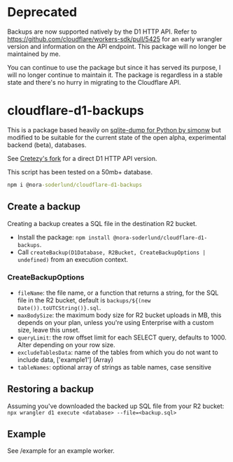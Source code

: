 # Deprecated
Backups are now supported natively by the D1 HTTP API. Refer to https://github.com/cloudflare/workers-sdk/pull/5425 for an early wrangler version and information on the API endpoint. This package will no longer be maintained by me.

You can continue to use the package but since it has served its purpose, I will no longer continue to maintain it. The package is regardless in a stable state and there's no hurry in migrating to the Cloudflare API.

# cloudflare-d1-backups
This is a package based heavily on [sqlite-dump for Python by simonw](https://github.com/simonw/sqlite-dump/blob/main/sqlite_dump/__init__.py) but modified to be suitable for the current state of the open alpha, experimental backend (beta), databases.

See [Cretezy's fork](https://github.com/Cretezy/cloudflare-d1-backup) for a direct D1 HTTP API version.

This script has been tested on a 50mb+ database.

```cmd
npm i @nora-soderlund/cloudflare-d1-backups
```

## Create a backup
Creating a backup creates a SQL file in the destination R2 bucket.

- Install the package: `npm install @nora-soderlund/cloudflare-d1-backups`.
- Call `createBackup(D1Database, R2Bucket, CreateBackupOptions | undefined)` from an execution context.

### CreateBackupOptions
- `fileName`: the file name, or a function that returns a string, for the SQL file in the R2 bucket, default is `backups/${(new Date()).toUTCString()}.sql`.
- `maxBodySize`: the maximum body size for R2 bucket uploads in MB, this depends on your plan, unless you're using Enterprise with a custom size, leave this unset.
- `queryLimit`: the row offset limit for each SELECT query, defaults to 1000. Alter depending on your row size.
- `excludeTablesData`: name of the tables from which you do not want to include data, ['example1'] (Array)
- `tableNames`: optional array of strings as table names, case sensitive

## Restoring a backup
Assuming you've downloaded the backed up SQL file from your R2 bucket: `npx wrangler d1 execute <database> --file=<backup.sql>`

## Example
See /example for an example worker.
